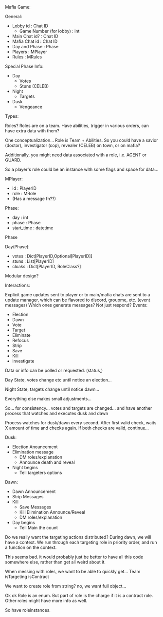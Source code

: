 
Mafia Game:

General:
- Lobby id : Chat ID
  - Game Number (for lobby) : int
- Main Chat id? : Chat ID
- Mafia Chat id : Chat ID
- Day and Phase : Phase
- Players : MPlayer
- Rules : MRules


Special Phase Info:
- Day
  - Votes
  - Stuns (CELEB)
- Night
  - Targets
- Dusk
  - Vengeance


Types:

Roles?
Roles are on a team. Have abilities, trigger in various orders, can have extra data with them?

One conceptualization... Role is Team + Abilities. So you could have a savior (doctor), investigator (cop), revealer (CELEB) on town, or on mafia?

Additionally, you might need data associated with a role, i.e. AGENT or GUARD.

So a player's role could be an instance with some flags and space for data...

MPlayer:
- id : PlayerID
- role : MRole
- (Has a message fn??)

Phase:
- day : int
- phase : Phase
- start_time : datetime

Phase

Day(Phase):
- votes : Dict[PlayerID,Optional[PlayerID]]
- stuns : List[PlayerID]
- cloaks : Dict[PlayerID, RoleClass?]


Modular design?

Interactions:

Explicit game updates sent to player or to main/mafia chats are sent to a update manager, which can be flavored to discord, groupme, etc. (event messages)
Which ones generate messages? Not just respond?
Events:
- Election
- Dawn
- Vote
- Target
- Eliminate
- Refocus
- Strip
- Save
- Kill
- Investigate

Data or info can be polled or requested. (status,)

Day State, votes change etc until notice an election...

Night State, targets change until notice dawn...

Everything else makes small adjustments...

So... for consistency... votes and targets are changed...
and have another process that watches and executes dusk and dawn

Process watches for dusk/dawn every second. After first valid check, waits X amount of time and checks again. If both checks are valid, continue...

Dusk:
- Election Anouncement
- Elimination message
  - DM roles/explanation
  - Announce death and reveal
- Night begins
  - Tell targeters options

Dawn:
- Dawn Announcement
- Strip Messages
- Kill
  - Save Messages
  - Kill Elimination Announce/Reveal
  - DM roles/explanation
- Day begins
  - Tell Main the count


Do we really want the targeting actions distributed? During dawn, we will have a context. We run through each targeting role in priority order, and run a function on the context.

This seems bad. it would probably just be better to have all this code somewhere else, rather than get all weird about it.

When messing with roles, we want to be able to quickly get...
Team
isTargeting
isContract

We want to create role from string? no, we want full object...

Ok ok Role is an enum.
But part of role is the charge if it is a contract role. Other roles might have more info as well.

So have roleinstances.